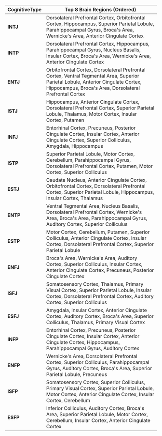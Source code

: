| CognitiveType | Top 8 Brain Regions (Ordered) |
| ----- | ----- |
| **INTJ** | Dorsolateral Prefrontal Cortex, Orbitofrontal Cortex, Hippocampus, Superior Parietal Lobule, Parahippocampal Gyrus, Broca's Area, Wernicke's Area, Anterior Cingulate Cortex |
| **INTP** | Dorsolateral Prefrontal Cortex, Hippocampus, Parahippocampal Gyrus, Nucleus Basalis, Insular Cortex, Broca's Area, Wernicke's Area, Anterior Cingulate Cortex |
| **ENTJ** | Orbitofrontal Cortex, Dorsolateral Prefrontal Cortex, Ventral Tegmental Area, Superior Parietal Lobule, Anterior Cingulate Cortex, Hippocampus, Broca's Area, Dorsolateral Prefrontal Cortex |
| **ISTJ** | Hippocampus, Anterior Cingulate Cortex, Dorsolateral Prefrontal Cortex, Superior Parietal Lobule, Thalamus, Motor Cortex, Insular Cortex, Putamen |
| **INFJ** | Entorhinal Cortex, Precuneus, Posterior Cingulate Cortex, Insular Cortex, Anterior Cingulate Cortex, Superior Colliculus, Amygdala, Hippocampus |
| **ISTP** | Superior Parietal Lobule, Motor Cortex, Cerebellum, Parahippocampal Gyrus, Dorsolateral Prefrontal Cortex, Putamen, Motor Cortex, Superior Colliculus |
| **ESTJ** | Caudate Nucleus, Anterior Cingulate Cortex, Orbitofrontal Cortex, Dorsolateral Prefrontal Cortex, Superior Parietal Lobule, Hippocampus, Insular Cortex, Thalamus |
| **ENTP** | Ventral Tegmental Area, Nucleus Basalis, Dorsolateral Prefrontal Cortex, Wernicke's Area, Broca's Area, Parahippocampal Gyrus, Auditory Cortex, Superior Colliculus |
| **ESTP** | Motor Cortex, Cerebellum, Putamen, Superior Colliculus, Anterior Cingulate Cortex, Insular Cortex, Dorsolateral Prefrontal Cortex, Superior Parietal Lobule |
| **ENFJ** | Broca's Area, Wernicke's Area, Auditory Cortex, Superior Colliculus, Insular Cortex, Anterior Cingulate Cortex, Precuneus, Posterior Cingulate Cortex |
| **ISFJ** | Somatosensory Cortex, Thalamus, Primary Visual Cortex, Superior Parietal Lobule, Insular Cortex, Dorsolateral Prefrontal Cortex, Auditory Cortex, Superior Colliculus |
| **ESFJ** | Amygdala, Insular Cortex, Anterior Cingulate Cortex, Auditory Cortex, Broca's Area, Superior Colliculus, Thalamus, Primary Visual Cortex |
| **INFP** | Entorhinal Cortex, Precuneus, Posterior Cingulate Cortex, Insular Cortex, Anterior Cingulate Cortex, Hippocampus, Parahippocampal Gyrus, Auditory Cortex |
| **ENFP** | Wernicke's Area, Dorsolateral Prefrontal Cortex, Superior Colliculus, Parahippocampal Gyrus, Auditory Cortex, Broca's Area, Superior Parietal Lobule, Precuneus |
| **ISFP** | Somatosensory Cortex, Superior Colliculus, Primary Visual Cortex, Superior Parietal Lobule, Motor Cortex, Anterior Cingulate Cortex, Insular Cortex, Cerebellum |
| **ESFP** | Inferior Colliculus, Auditory Cortex, Broca's Area, Superior Parietal Lobule, Motor Cortex, Cerebellum, Insular Cortex, Anterior Cingulate Cortex |
